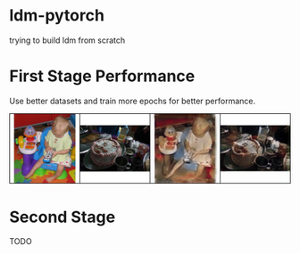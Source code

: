 # ldm-pytorch
trying to build ldm from scratch

# First Stage Performance

Use better datasets and train more epochs for better performance.

![](check_performance/550.jpg)

# Second Stage
TODO
